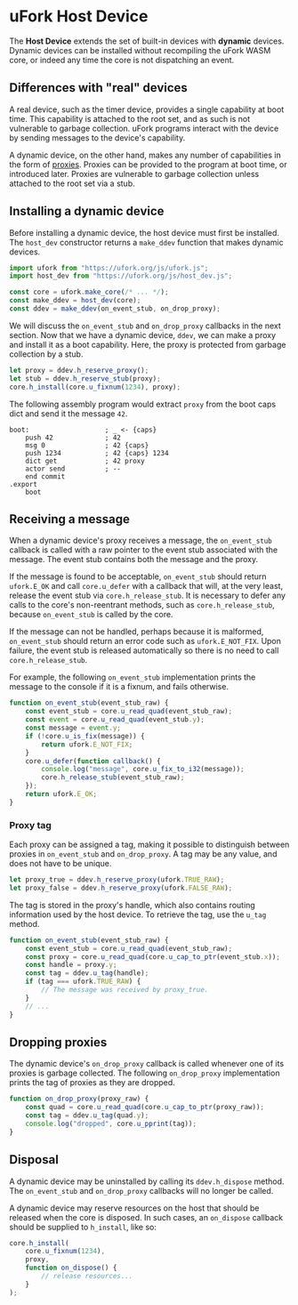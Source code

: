 # uFork Host Device

The **Host Device** extends the set of built-in devices with **dynamic**
devices. Dynamic devices can be installed without recompiling the uFork WASM
core, or indeed any time the core is not dispatching an event.

## Differences with "real" devices

A real device, such as the timer device, provides a single capability at boot
time. This capability is attached to the root set, and as such is not vulnerable
to garbage collection. uFork programs interact with the device by sending
messages to the device's capability.

A dynamic device, on the other hand, makes any number of capabilities in the
form of [proxies](ocaps.md). Proxies can be provided to the program at boot
time, or introduced later. Proxies are vulnerable to garbage collection unless
attached to the root set via a stub.

## Installing a dynamic device

Before installing a dynamic device, the host device must first be installed.
The `host_dev` constructor returns a `make_ddev` function that makes dynamic
devices.

```javascript
import ufork from "https://ufork.org/js/ufork.js";
import host_dev from "https://ufork.org/js/host_dev.js";

const core = ufork.make_core(/* ... */);
const make_ddev = host_dev(core);
const ddev = make_ddev(on_event_stub, on_drop_proxy);
```

We will discuss the `on_event_stub` and `on_drop_proxy` callbacks in the next
section. Now that we have a dynamic device, `ddev`, we can make a proxy and
install it as a boot capability. Here, the proxy is protected from garbage
collection by a stub.

```javascript
let proxy = ddev.h_reserve_proxy();
let stub = ddev.h_reserve_stub(proxy);
core.h_install(core.u_fixnum(1234), proxy);
```

The following assembly program would extract `proxy` from the boot caps dict and
send it the message `42`.

```
boot:                   ; _ <- {caps}
    push 42             ; 42
    msg 0               ; 42 {caps}
    push 1234           ; 42 {caps} 1234
    dict get            ; 42 proxy
    actor send          ; --
    end commit
.export
    boot
```

## Receiving a message

When a dynamic device's proxy receives a message, the `on_event_stub` callback
is called with a raw pointer to the event stub associated with the message. The
event stub contains both the message and the proxy.

If the message is found to be acceptable, `on_event_stub` should return
`ufork.E_OK` and call `core.u_defer` with a callback that will, at the very
least, release the event stub via `core.h_release_stub`. It is necessary to
defer any calls to the core's non-reentrant methods, such as
`core.h_release_stub`, because `on_event_stub` is called by the core.

If the message can not be handled, perhaps because it is malformed,
`on_event_stub` should return an error code such as `ufork.E_NOT_FIX`. Upon
failure, the event stub is released automatically so there is no need to call
`core.h_release_stub`.

For example, the following `on_event_stub` implementation prints the message to
the console if it is a fixnum, and fails otherwise.

```javascript
function on_event_stub(event_stub_raw) {
    const event_stub = core.u_read_quad(event_stub_raw);
    const event = core.u_read_quad(event_stub.y);
    const message = event.y;
    if (!core.u_is_fix(message)) {
        return ufork.E_NOT_FIX;
    }
    core.u_defer(function callback() {
        console.log("message", core.u_fix_to_i32(message));
        core.h_release_stub(event_stub_raw);
    });
    return ufork.E_OK;
}
```

### Proxy tag

Each proxy can be assigned a tag, making it possible to distinguish between
proxies in `on_event_stub` and `on_drop_proxy`. A tag may be any value, and
does not have to be unique.

```javascript
let proxy_true = ddev.h_reserve_proxy(ufork.TRUE_RAW);
let proxy_false = ddev.h_reserve_proxy(ufork.FALSE_RAW);
```

The tag is stored in the proxy's handle, which also contains routing information
used by the host device. To retrieve the tag, use the `u_tag` method.

```javascript
function on_event_stub(event_stub_raw) {
    const event_stub = core.u_read_quad(event_stub_raw);
    const proxy = core.u_read_quad(core.u_cap_to_ptr(event_stub.x));
    const handle = proxy.y;
    const tag = ddev.u_tag(handle);
    if (tag === ufork.TRUE_RAW) {
        // The message was received by proxy_true.
    }
    // ...
}
```

## Dropping proxies

The dynamic device's `on_drop_proxy` callback is called whenever one of its
proxies is garbage collected. The following `on_drop_proxy` implementation
prints the tag of proxies as they are dropped.

```javascript
function on_drop_proxy(proxy_raw) {
    const quad = core.u_read_quad(core.u_cap_to_ptr(proxy_raw));
    const tag = ddev.u_tag(quad.y);
    console.log("dropped", core.u_pprint(tag));
}
```

## Disposal

A dynamic device may be uninstalled by calling its `ddev.h_dispose` method.
The `on_event_stub` and `on_drop_proxy` callbacks will no longer be called.

A dynamic device may reserve resources on the host that should be released when
the core is disposed. In such cases, an `on_dispose` callback should be
supplied to `h_install`, like so:

```javascript
core.h_install(
    core.u_fixnum(1234),
    proxy,
    function on_dispose() {
        // release resources...
    }
);
